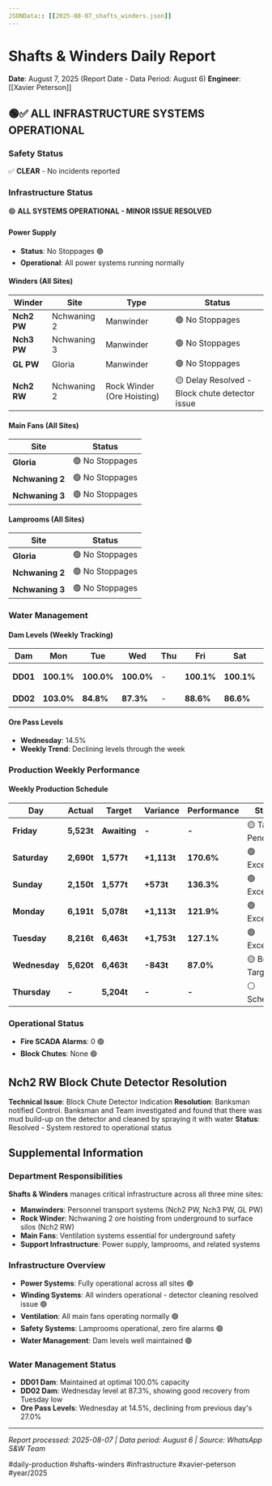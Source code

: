```yaml
---
JSONData:: [[2025-08-07_shafts_winders.json]]
---
```


# Shafts & Winders Daily Report
**Date**: August 7, 2025 (Report Date - Data Period: August 6)
**Engineer**: [[Xavier Peterson]]

## 🟢✅ ALL INFRASTRUCTURE SYSTEMS OPERATIONAL

### Safety Status
✅ **CLEAR** - No incidents reported

### Infrastructure Status
🟢 **ALL SYSTEMS OPERATIONAL - MINOR ISSUE RESOLVED**

#### Power Supply
- **Status**: No Stoppages 🟢
- **Operational**: All power systems running normally

#### Winders (All Sites)
| Winder | Site | Type | Status |
|--------|------|------|--------|
| **Nch2 PW** | Nchwaning 2 | Manwinder | 🟢 No Stoppages |
| **Nch3 PW** | Nchwaning 3 | Manwinder | 🟢 No Stoppages |
| **GL PW** | Gloria | Manwinder | 🟢 No Stoppages |
| **Nch2 RW** | Nchwaning 2 | Rock Winder (Ore Hoisting) | 🟡 Delay Resolved - Block chute detector issue |

#### Main Fans (All Sites)
| Site | Status |
|------|--------|
| **Gloria** | 🟢 No Stoppages |
| **Nchwaning 2** | 🟢 No Stoppages |
| **Nchwaning 3** | 🟢 No Stoppages |

#### Lamprooms (All Sites)
| Site | Status |
|------|--------|
| **Gloria** | 🟢 No Stoppages |
| **Nchwaning 2** | 🟢 No Stoppages |
| **Nchwaning 3** | 🟢 No Stoppages |

### Water Management

#### Dam Levels (Weekly Tracking)
| Dam | Mon | Tue | Wed | Thu | Fri | Sat | Sun | Status |
|-----|-----|-----|-----|-----|-----|-----|-----|--------|
| **DD01** | **100.1%** | **100.0%** | **100.0%** | - | **100.1%** | **100.1%** | **100.1%** | 🟢 Excellent |
| **DD02** | **103.0%** | **84.8%** | **87.3%** | - | **88.6%** | **86.6%** | **83.1%** | 🟢 Good |

#### Ore Pass Levels
- **Wednesday**: 14.5%
- **Weekly Trend**: Declining levels through the week

### Production Weekly Performance

#### Weekly Production Schedule
| Day | Actual | Target | Variance | Performance | Status |
|-----|--------|--------|----------|-------------|--------|
| **Friday** | **5,523t** | **Awaiting** | **-** | **-** | 🟡 Target Pending |
| **Saturday** | **2,690t** | **1,577t** | **+1,113t** | **170.6%** | 🟢 Exceeded |
| **Sunday** | **2,150t** | **1,577t** | **+573t** | **136.3%** | 🟢 Exceeded |
| **Monday** | **6,191t** | **5,078t** | **+1,113t** | **121.9%** | 🟢 Exceeded |
| **Tuesday** | **8,216t** | **6,463t** | **+1,753t** | **127.1%** | 🟢 Exceeded |
| **Wednesday** | **5,620t** | **6,463t** | **-843t** | **87.0%** | 🟡 Below Target |
| **Thursday** | **-** | **5,204t** | **-** | **-** | ⚪ Scheduled |

### Operational Status
- **Fire SCADA Alarms**: 0 🟢
- **Block Chutes**: None 🟢

## Nch2 RW Block Chute Detector Resolution

**Technical Issue**: Block Chute Detector Indication
**Resolution**: Banksman notified Control. Banksman and Team investigated and found that there was mud build-up on the detector and cleaned by spraying it with water
**Status**: Resolved - System restored to operational status

## Supplemental Information

### Department Responsibilities
**Shafts & Winders** manages critical infrastructure across all three mine sites:
- **Manwinders**: Personnel transport systems (Nch2 PW, Nch3 PW, GL PW)
- **Rock Winder**: Nchwaning 2 ore hoisting from underground to surface silos (Nch2 RW)
- **Main Fans**: Ventilation systems essential for underground safety
- **Support Infrastructure**: Power supply, lamprooms, and related systems

### Infrastructure Overview
- **Power Systems**: Fully operational across all sites 🟢
- **Winding Systems**: All winders operational - detector cleaning resolved issue 🟢
- **Ventilation**: All main fans operating normally 🟢
- **Safety Systems**: Lamprooms operational, zero fire alarms 🟢
- **Water Management**: Dam levels well maintained 🟢

### Water Management Status
- **DD01 Dam**: Maintained at optimal 100.0% capacity
- **DD02 Dam**: Wednesday level at 87.3%, showing good recovery from Tuesday low
- **Ore Pass Levels**: Wednesday at 14.5%, declining from previous day's 27.0%

---
*Report processed: 2025-08-07 | Data period: August 6 | Source: WhatsApp S&W Team*

#daily-production #shafts-winders #infrastructure #xavier-peterson #year/2025
